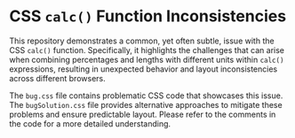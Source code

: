 # CSS `calc()` Function Inconsistencies

This repository demonstrates a common, yet often subtle, issue with the CSS `calc()` function. Specifically, it highlights the challenges that can arise when combining percentages and lengths with different units within `calc()` expressions, resulting in unexpected behavior and layout inconsistencies across different browsers.

The `bug.css` file contains problematic CSS code that showcases this issue. The `bugSolution.css` file provides alternative approaches to mitigate these problems and ensure predictable layout.  Please refer to the comments in the code for a more detailed understanding.